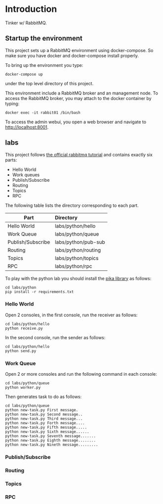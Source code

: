 # Introduction

Tinker w/ RabbitMQ.

## Startup the environment

This project sets up a RabbitMQ environment using docker-compose.
So make sure you have docker and docker-compose install properly.

To bring up the environment you type:

    docker-compose up

under the top level directory of this project.

This environment include a RabbitMQ broker and an management node.
To access the RabbitMQ broker, you may attach to the docker container
by typing:

    docker exec -it rabbit01 /bin/bash

To access the admin webui, you open a web browser and navigate to [http://localhost:8001][3].

## labs

This project follows [the official rabbitmq tutorial][1] and contains exactly six
parts:

- Hello World
- Work queues
- Publish/Subscribe
- Routing
- Topics
- RPC

The following table lists the directory corresponding to each part.

|       Part         |        Directory         |
|--------------------|:-------------------------|
| Hello World        | labs/python/hello        |
| Work Queue         | labs/python/queue        |
| Publish/Subscribe  | labs/python/pub-sub      |
| Routing            | labs/python/routing      |
| Topics             | labs/python/topics       |
| RPC                | labs/python/rpc          |

To play with the python lab you should install the [pika library][2] as follows:

    cd labs/python
    pip install -r requirements.txt


### Hello World

Open 2 consoles, in the first console, run the receiver as follows:

    cd labs/python/hello
    python receive.py

In the second console, run the sender as follows:

    cd labs/python/hello
    python send.py


### Work Queue

Open 2 or more consoles and run the following command in each console:

    cd labs/python/queue
    python worker.py

Then generates task to do as follows:

    cd labs/python/queue
    python new-task.py First message.
    python new-task.py Second message..
    python new-task.py Third message...
    python new-task.py Forth message....
    python new-task.py Fifth message.....
    python new-task.py Sixth message......
    python new-task.py Seventh message.......
    python new-task.py Eighth message........
    python new-task.py Nineth message.........

### Publish/Subscribe

### Routing

### Topics

### RPC

[1]: https://www.rabbitmq.com/getstarted.html
[2]: https://pypi.org/project/pika/
[3]: http://localhost:8001/
